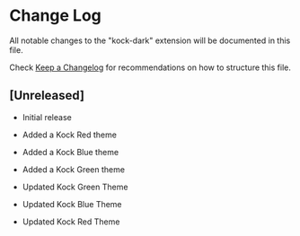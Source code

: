 # Change Log

All notable changes to the "kock-dark" extension will be documented in this file.

Check [Keep a Changelog](http://keepachangelog.com/) for recommendations on how to structure this file.

## [Unreleased]

- Initial release

- Added a Kock Red theme

- Added a Kock Blue theme

- Added a Kock Green theme

- Updated Kock Green Theme

- Updated Kock Blue Theme

- Updated Kock Red Theme